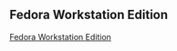 ## Fedora Workstation Edition

[Fedora Workstation Edition](https://fedoraproject.org/workstation/)
